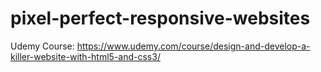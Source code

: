 # pixel-perfect-responsive-websites

Udemy Course: <https://www.udemy.com/course/design-and-develop-a-killer-website-with-html5-and-css3/>
